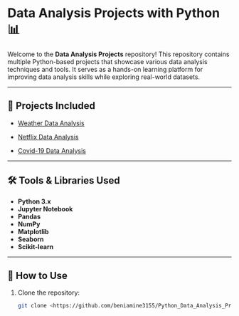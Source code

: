 # Data Analysis Projects with Python 📊

Welcome to the **Data Analysis Projects** repository! This repository contains multiple Python-based projects that showcase various data analysis techniques and tools. It serves as a hands-on learning platform for improving data analysis skills while exploring real-world datasets.

---

## 🚀 Projects Included

- [Weather Data Analysis](https://github.com/beniamine3155/Python_Data_Analysis_Projects/tree/main/weather_project)

- [Netflix Data Analysis](https://github.com/beniamine3155/Python_Data_Analysis_Projects/tree/main/netflix_project)

- [Covid-19 Data Analysis](https://github.com/beniamine3155/Python_Data_Analysis_Projects/tree/main/Covid-19_Analysis_and_Visualization)

---

## 🛠 Tools & Libraries Used

- **Python 3.x**
- **Jupyter Notebook**
- **Pandas**
- **NumPy**
- **Matplotlib**
- **Seaborn**
- **Scikit-learn**

---

## 📝 How to Use

1. Clone the repository:
   ```bash
   git clone <https://github.com/beniamine3155/Python_Data_Analysis_Projects>
   ```
